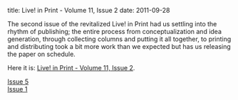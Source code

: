 title: Live! in Print - Volume 11, Issue 2
date: 2011-09-28

The second issue of the revitalized Live! in Print had us settling into the
rhythm of publishing; the entire process from conceptualization and idea
generation, through collecting columns and putting it all together, to printing
and distributing took a bit more work than we expected but has us releasing the
paper on schedule.

Here it is: <a href='/resource/lip2.pdf'>Live! in Print - Volume 11, Issue 2</a>.

<div class='next-post'><a href='/blog/2011-12-07-lip-5'>Issue 5</a></div>
<div class='prev-post'><a href='/blog/2011-09-14-lip-1'>Issue 1</a></div>

